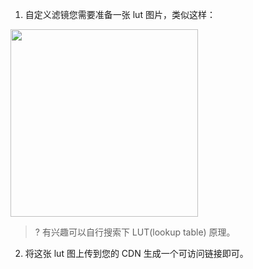 1. 自定义滤镜您需要准备一张 lut 图片，类似这样：<br>
<img src="https://main.qcloudimg.com/raw/e923e05be002f38b950b17f634fe5eab.png" width="300">
	
>? 有兴趣可以自行搜索下 LUT(lookup table) 原理。

2. 将这张 lut 图上传到您的 CDN 生成一个可访问链接即可。
